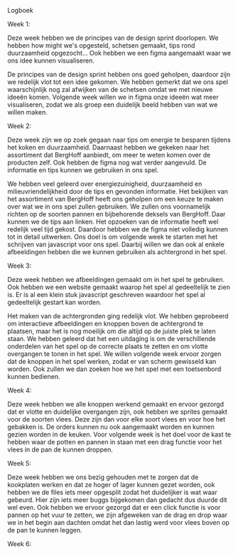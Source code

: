 Logboek

Week 1:

Deze week hebben we de principes van de design sprint doorlopen. We hebben how might we's opgesteld, schetsen gemaakt, tips rond duurzaamheid opgezocht... Ook hebben we een figma aangemaakt waar we ons idee kunnen visualiseren. 

De principes van de design sprint hebben ons goed geholpen, daardoor zijn we redelijk vlot tot een idee gekomen. We hebben gemerkt dat we ons spel waarschijnlijk nog zal afwijken van de schetsen omdat we met nieuwe ideeën komen. 
Volgende week willen we in figma onze ideeën wat meer visualiseren, zodat we als groep een duidelijk beeld hebben van wat we willen maken. 

Week 2:

Deze week zijn we op zoek gegaan naar tips om energie te besparen tijdens het koken en duurzaamheid. Daarnaast hebben we gekeken naar het assortiment dat BergHoff aanbiedt, om meer te weten komen over de producten zelf. Ook hebben de figma nog wat verder aangevuld. De informatie en tips kunnen we gebruiken in ons spel. 

We hebben veel geleerd over energiezuinigheid, duurzaamheid en milieuvriendelijkheid door de tips en gevonden informatie. Het bekijken van het assortiment van BergHoff heeft ons geholpen om een keuze te maken over wat we in ons spel zullen gebruiken. We zullen ons voornamelijk richten op de soorten pannen en bijbehorende deksels van BergHoff. Daar kunnen we de tips aan linken. Het opzoeken van de informatie heeft wel redelijk veel tijd gekost. Daardoor hebben we de figma niet volledig kunnen tot in detail uitwerken.
Ons doel is om volgende week te starten met het schrijven van javascript voor ons spel. Daarbij willen we dan ook al enkele afbeeldingen hebben die we kunnen gebruiken als achtergrond in het spel. 

Week 3:

Deze week hebben we afbeeldingen gemaakt om in het spel te gebruiken. Ook hebben we een website gemaakt waarop het spel al gedeeltelijk te zien is. Er is al een klein stuk javascript geschreven waardoor het spel al gedeeltelijk gestart kan worden. 

Het maken van de achtergronden ging redelijk vlot. We hebben geprobeerd om interactieve afbeeldingen en knoppen boven de achtergrond te plaatsen, maar het is nog moeilijk om die altijd op de juiste plek te laten staan. We hebben geleerd dat het een uitdaging is om de verschillende onderdelen van het spel op de correcte plaats te zetten en om vlotte overgangen te tonen in het spel. 
We willen volgende week ervoor zorgen dat de knoppen in het spel werken, zodat er van scherm gewisseld kan worden. Ook zullen we dan zoeken hoe we het spel met een toetsenbord kunnen bedienen. 

Week 4:

Deze week hebben we alle knoppen werkend gemaakt en ervoor gezorgd dat er vlotte en duidelijke overgangen zijn, ook hebben we sprites gemaakt voor de soorten vlees. Deze zijn dan voor elke soort vlees en voor hoe het gebakken is. De orders kunnen nu ook aangemaakt worden en kunnen gezien worden in de keuken. Voor volgende week is het doel voor de kast te hebben waar de potten en pannen in staan met een drag functie voor het vlees in de pan de kunnen droppen.

Week 5:

Deze week hebben we ons bezig gehouden met te zorgen dat de kookplaten werken en dat ze hoger of lager kunnen gezet worden, ook hebben we de files iets meer opgesplit zodat het duidelijker is wat waar gebeurd. Hier zijn iets meer buggs bijgekomen dan gedacht dus duurde dit wel even. Ook hebben we ervoor gezorgd dat er een click functie is voor pannen op het vuur te zetten, we zijn afgeweken van de drag en drop waar we in het begin aan dachten omdat het dan lastig werd voor vlees boven op de pan te kunnen leggen.

Week 6: 


